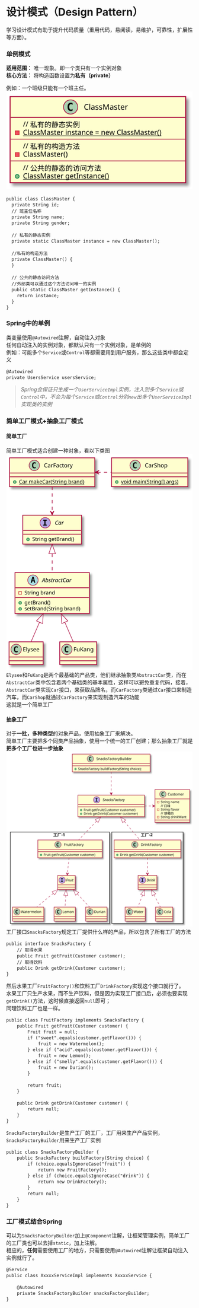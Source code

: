 # 设计模式（Design Pattern）
学习设计模式有助于提升代码质量（重用代码，易阅读，易维护，可靠性，扩展性等方面）。  
### 单例模式
**适用范围：** 唯一现象。即一个类只有一个实例对象  
**核心方法：** 将构造函数设置为**私有（private）**  

例如：一个班级只能有一个班主任。
![双冒号](../Pic/单例模式.svg "双冒号")
```
public class ClassMaster {
  private String id;
  // 班主任名称
  private String name;
  private String gender;

  // 私有的静态实例
  private static ClassMaster instance = new ClassMaster();

  //私有的构造方法
  private ClassMaster() {
  }

  // 公共的静态访问方法
  //外部类可以通过这个方法访问唯一的实例
  public static ClassMaster getInstance() {
    return instance;
  }
}
```
### Spring中的单例
类变量使用`@Autowired`注解，自动注入对象  
任何自动注入的实例对象，都默认只有一个实例对象，是单例的  
例如：可能多个`Service`或`Control`等都需要用到用户服务，那么这些类中都会定义  
```
@Autowired
private UsersService usersService;
```
>*Spring会保证只生成一个`UserServiceImpl`实例，注入到多个`Service`或`Control`中，不会为每个`Service`或`Control`分别`new`出多个`UserServiceImpl`实现类的实例*

### 简单工厂模式+抽象工厂模式
#### 简单工厂
简单工厂模式适合创建一种对象，看以下类图  
![简单工厂](../Pic/简单工厂.svg "简单工厂")  
`Elysee`和`FuKang`是两个最基础的产品类，他们继承抽象类`AbstractCar`类，而在`AbstractCar`类中包含着两个基础类的基本属性，这样可以避免重复代码，接着，`AbstractCar`类实现`Car`接口，来获取品牌名，而`CarFactory`类通过`Car`接口来制造汽车，而`CarShop`就通过`CarFactory`来实现制造汽车的功能  
这就是一个简单工厂  
#### 抽象工厂
对于**一批，多种类型**的对象产品，使用抽象工厂来解决。  
简单工厂主要把多个同类产品抽象，使用一个统一的工厂创建；那么抽象工厂就是**把多个工厂也进一步抽象**  
![抽象工厂](../Pic/抽象工厂.svg "抽象工厂")   
工厂接口`SnacksFactory`规定工厂提供什么样的产品，所以包含了所有工厂的方法
```
public interface SnacksFactory {
    // 取得水果
    public Fruit getFruit(Customer customer);
    // 取得饮料
    public Drink getDrink(Customer customer);
}
```
然后水果工厂`FruitFactory()`和饮料工厂`DrinkFactory`实现这个接口就行了。  
水果工厂只生产水果，而不生产饮料，但是因为实现工厂接口后，必须也要实现`getDrink()`方法，这时候直接返回`null`即可；  
同理饮料工厂也是一样。  
```
public class FruitFactory implements SnacksFactory {
    public Fruit getFruit(Customer customer) {
        Fruit fruit = null;
        if ("sweet".equals(customer.getFlavor())) {
            fruit = new Watermelon();
        } else if ("acid".equals(customer.getFlavor())) {
            fruit = new Lemon();
        } else if ("smelly".equals(customer.getFlavor())) {
            fruit = new Durian();
        }

        return fruit;
    }

    public Drink getDrink(Customer customer) {
        return null;
    }
}
```
`SnacksFactoryBuilder`是生产工厂的工厂，工厂用来生产产品实例，`SnacksFactoryBuilder`用来生产工厂实例
```
public class SnacksFactoryBuilder {
    public SnacksFactory buildFactory(String choice) {
        if (choice.equalsIgnoreCase("fruit")) {
            return new FruitFactory();
        } else if (choice.equalsIgnoreCase("drink")) {
            return new DrinkFactory();
        }
        return null;
    }
}
```
### 工厂模式结合Spring
可以为`SnacksFactoryBuilder`加上`@Component`注解，让框架管理实例，简单工厂的工厂类也可以去掉`static`，加上注解。  
相应的，**任何**需要使用工厂的地方，只需要使用`@Autowired`注解让框架自动注入实例就行了。  
```
@Service
public class XxxxxServiceImpl implements XxxxxService {

    @Autowired
    private SnacksFactoryBuilder snacksFactoryBuilder;
}
```